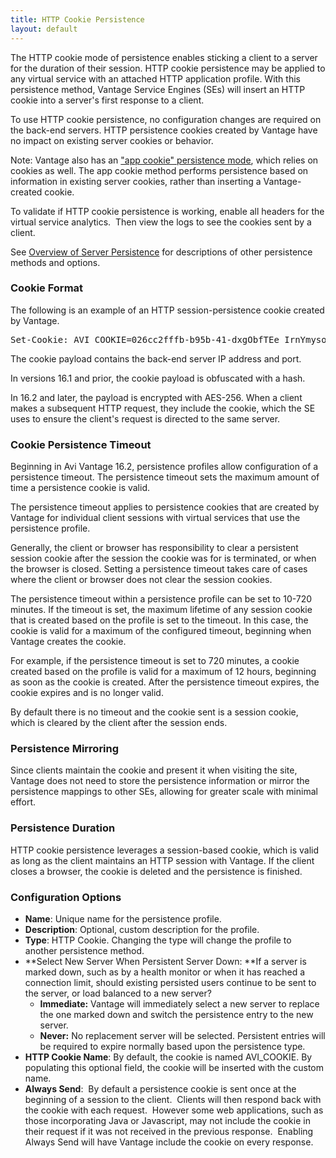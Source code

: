 ```yaml
---
title: HTTP Cookie Persistence
layout: default
---
```

The HTTP cookie mode of persistence enables sticking a client to a server for the duration of their session. HTTP cookie persistence may be applied to any virtual service with an attached HTTP application profile. With this persistence method, Vantage Service Engines (SEs) will insert an HTTP cookie into a server's first response to a client.

To use HTTP cookie persistence, no configuration changes are required on the back-end servers. HTTP persistence cookies created by Vantage have no impact on existing server cookies or behavior.

Note: Vantage also has an <a href="/docs/17.1/app-cookie-persistence">"app cookie" persistence mode</a>, which relies on cookies as well. The app cookie method performs persistence based on information in existing server cookies, rather than inserting a Vantage-created cookie.

To validate if HTTP cookie persistence is working, enable all headers for the virtual service analytics.  Then view the logs to see the cookies sent by a client.

See <a href="/docs/17.1/overview-of-server-persistence/">Overview of Server Persistence</a> for descriptions of other persistence methods and options.

### Cookie Format

The following is an example of an HTTP session-persistence cookie created by Vantage.

<pre>Set-Cookie: AVI_COOKIE=026cc2fffb-b95b-41-dxgObfTEe_IrnYmysot-VOVY1_EEW55HqmENnvC; path=/</pre> 

The cookie payload contains the back-end server IP address and port.

In versions 16.1 and prior, the cookie payload is obfuscated with a hash.

In 16.2 and later, the payload is encrypted with AES-256. When a client makes a subsequent HTTP request, they include the cookie, which the SE uses to ensure the client's request is directed to the same server.

### Cookie Persistence Timeout

Beginning in Avi Vantage 16.2, persistence profiles allow configuration of a persistence timeout. The persistence timeout sets the maximum amount of time a persistence cookie is valid.

The persistence timeout applies to persistence cookies that are created by Vantage for individual client sessions with virtual services that use the persistence profile.

Generally, the client or browser has responsibility to clear a persistent session cookie after the session the cookie was for is terminated, or when the browser is closed. Setting a persistence timeout takes care of cases where the client or browser does not clear the session cookies.

The persistence timeout within a persistence profile can be set to 10-720 minutes. If the timeout is set, the maximum lifetime of any session cookie that is created based on the profile is set to the timeout. In this case, the cookie is valid for a maximum of the configured timeout, beginning when Vantage creates the cookie.

For example, if the persistence timeout is set to 720 minutes, a cookie created based on the profile is valid for a maximum of 12 hours, beginning as soon as the cookie is created. After the persistence timeout expires, the cookie expires and is no longer valid.

By default there is no timeout and the cookie sent is a session cookie, which is cleared by the client after the session ends.

### Persistence Mirroring

Since clients maintain the cookie and present it when visiting the site, Vantage does not need to store the persistence information or mirror the persistence mappings to other SEs, allowing for greater scale with minimal effort.

### Persistence Duration

HTTP cookie persistence leverages a session-based cookie, which is valid as long as the client maintains an HTTP session with Vantage. If the client closes a browser, the cookie is deleted and the persistence is finished.

### Configuration Options

* **Name**: Unique name for the persistence profile.
* **Description**: Optional, custom description for the profile.
* **Type**: HTTP Cookie. Changing the type will change the profile to another persistence method.
* **Select New Server When Persistent Server Down: **If a server is marked down, such as by a health monitor or when it has reached a connection limit, should existing persisted users continue to be sent to the server, or load balanced to a new server?  
    * **Immediate:** Vantage will immediately select a new server to replace the one marked down and switch the persistence entry to the new server.
    * **Never:** No replacement server will be selected. Persistent entries will be required to expire normally based upon the persistence type.
* **HTTP Cookie Name**: By default, the cookie is named AVI_COOKIE. By populating this optional field, the cookie will be inserted with the custom name.
* **Always Send**:  By default a persistence cookie is sent once at the beginning of a session to the client.  Clients will then respond back with the cookie with each request.  However some web applications, such as those incorporating Java or Javascript, may not include the cookie in their request if it was not received in the previous response.  Enabling Always Send will have Vantage include the cookie on every response. 

 


